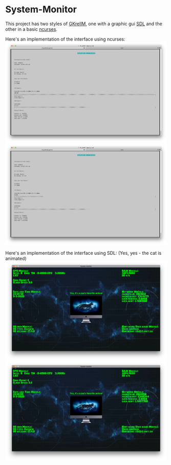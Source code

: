 # System-Monitor
This project has two styles of [GKrellM](https://en.wikipedia.org/wiki/GKrellM), one with a graphic gui [SDL](https://en.wikipedia.org/wiki/Simple_DirectMedia_Layer) and the other in a basic [ncurses](https://en.wikipedia.org/wiki/Ncurses).

Here's an implementation of the interface using ncurses:
![Image alt](https://github.com/dshpack/System-Monitor/blob/master/images/Screen%20Shot%202020-03-05%20at%2011.20.41%20PM.png)
![Image alt](https://github.com/dshpack/System-Monitor/blob/master/images/Screen%20Shot%202020-03-05%20at%2011.20.46%20PM.png)

Here's an implementation of the interface using SDL:
(Yes, yes - the cat is animated)
![Image alt](https://github.com/dshpack/System-Monitor/blob/master/images/Screen%20Shot%202020-03-05%20at%2011.19.36%20PM.png)
![Image alt](https://github.com/dshpack/System-Monitor/blob/master/images/Screen%20Shot%202020-03-05%20at%2011.19.49%20PM.png)
